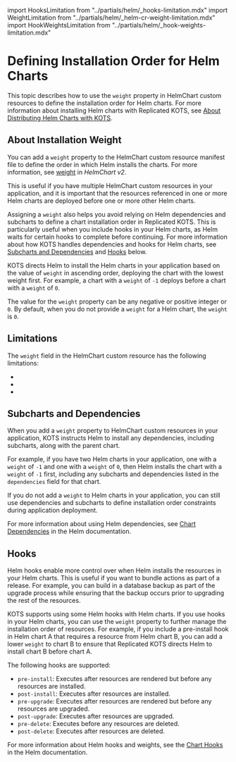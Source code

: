 import HooksLimitation from "../partials/helm/_hooks-limitation.mdx"
import WeightLimitation from "../partials/helm/_helm-cr-weight-limitation.mdx"
import HookWeightsLimitation from "../partials/helm/_hook-weights-limitation.mdx"

# Defining Installation Order for Helm Charts

This topic describes how to use the `weight` property in HelmChart custom resources to define the installation order for Helm charts. For more information about installing Helm charts with Replicated KOTS, see [About Distributing Helm Charts with KOTS](/vendor/helm-native-about).

## About Installation Weight

You can add a `weight` property to the HelmChart custom resource manifest file to define the order in which Helm installs the charts. For more information, see [weight](/reference/custom-resource-helmchart-v2#weight) in _HelmChart v2_.

This is useful if you have multiple HelmChart custom resources in your application, and it is important that the resources referenced in one or more Helm charts are deployed before one or more other Helm charts.

Assigning a `weight` also helps you avoid relying on Helm dependencies and subcharts to define a chart installation order in Replicated KOTS. This is particularly useful when you include hooks in your Helm charts, as Helm waits for certain hooks to complete before continuing. For more information about how KOTS handles dependencies and hooks for Helm charts, see [Subcharts and Dependencies](#subcharts-and-dependencies) and [Hooks](#hooks) below.

KOTS directs Helm to install the Helm charts in your application based on the value of `weight` in ascending order, deploying the chart with the lowest weight first. For example, a chart with a `weight` of `-1` deploys before a chart with a `weight` of `0`.

The value for the `weight` property can be any negative or positive integer or `0`. By default, when you do not provide a `weight` for a Helm chart, the `weight` is `0`.

## Limitations

The `weight` field in the HelmChart custom resource has the following limitations:

* <WeightLimitation/>

* <HooksLimitation/>

* <HookWeightsLimitation/>

## Subcharts and Dependencies

When you add a `weight` property to HelmChart custom resources in your application, KOTS instructs Helm to install any dependencies, including subcharts, along with the parent chart.

For example, if you have two Helm charts in your application, one with a `weight` of `-1` and one with a `weight` of `0`, then Helm installs the chart with a `weight` of `-1` first, including any subcharts and dependencies listed in the `dependencies` field for that chart.

If you do not add a `weight` to Helm charts in your application, you can still use dependencies and subcharts to define installation order constraints during application deployment.

For more information about using Helm dependencies, see [Chart Dependencies](https://helm.sh/docs/topics/charts/#chart-dependencies) in the Helm documentation.

## Hooks

Helm hooks enable more control over when Helm installs the resources in your Helm charts. This is useful if you want to bundle actions as part of a release. For example, you can build in a database backup as part of the upgrade process while ensuring that the backup occurs prior to upgrading the rest of the resources.

KOTS supports using some Helm hooks with Helm charts. If you use hooks in your Helm charts, you can use the `weight` property to further manage the installation order of resources. For example, if you include a pre-install hook in Helm chart A that requires a resource from Helm chart B, you can add a lower `weight` to chart B to ensure that Replicated KOTS directs Helm to install chart B before chart A.

The following hooks are supported:
  * `pre-install`: Executes after resources are rendered but before any resources are installed.
  * `post-install`: Executes after resources are installed.
  * `pre-upgrade`: Executes after resources are rendered but before any resources are upgraded.
  * `post-upgrade`: Executes after resources are upgraded.
  * `pre-delete`: Executes before any resources are deleted.
  * `post-delete`: Executes after resources are deleted.

<HooksLimitation/>

For more information about Helm hooks and weights, see the [Chart Hooks](https://helm.sh/docs/topics/charts_hooks/) in the Helm documentation.